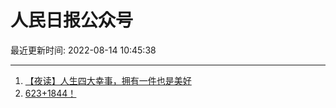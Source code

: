 # 人民日报公众号

最近更新时间: 2022-08-14 10:45:38

--- 
1. [【夜读】人生四大幸事，拥有一件也是美好](https://mp.weixin.qq.com/s/LzFlXuWCUQJo2xarJfREUg) 
2. [623+1844！](https://mp.weixin.qq.com/s/EU5ERLNwRT-vtDOOCknLKA) 
